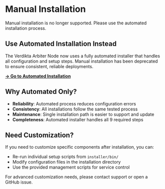 # Manual Installation

Manual installation is no longer supported. Please use the automated installation process.

## Use Automated Installation Instead

The Verdikta Arbiter Node now uses a fully automated installer that handles all configuration and setup steps. Manual installation has been deprecated to ensure consistent, reliable deployments.

**[→ Go to Automated Installation](automated.md)**

## Why Automated Only?

- **Reliability**: Automated process reduces configuration errors
- **Consistency**: All installations follow the same tested process  
- **Maintenance**: Single installation path is easier to support and update
- **Completeness**: Automated installer handles all 9 required steps

## Need Customization?

If you need to customize specific components after installation, you can:

- Re-run individual setup scripts from `installer/bin/`
- Modify configuration files in the installation directory
- Use the provided management scripts for service control

For advanced customization needs, please contact support or open a GitHub issue.
